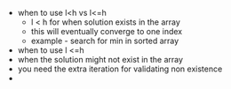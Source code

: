 - when to use l<h vs l<=h
  -   l < h for when solution exists in the array
  -   this will eventually converge to one index
  -   example - search for min in sorted array
-   when to use l <=h
  - when the solution might not exist in the array
  - you need the extra iteration for validating non existence
  - 
